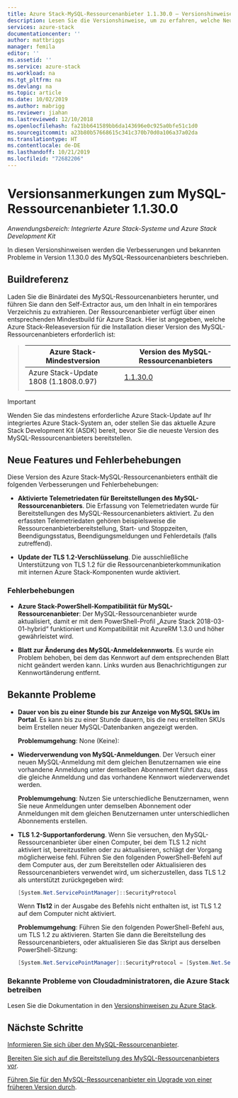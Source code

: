 ```yaml
---
title: Azure Stack-MySQL-Ressourcenanbieter 1.1.30.0 – Versionshinweise | Microsoft-Dokumentation
description: Lesen Sie die Versionshinweise, um zu erfahren, welche Neuerungen im Update zum MySQL-Ressourcenanbieter 1.1.30.0 von Azure Stack enthalten sind.
services: azure-stack
documentationcenter: ''
author: mattbriggs
manager: femila
editor: ''
ms.assetid: ''
ms.service: azure-stack
ms.workload: na
ms.tgt_pltfrm: na
ms.devlang: na
ms.topic: article
ms.date: 10/02/2019
ms.author: mabrigg
ms.reviewer: jiahan
ms.lastreviewed: 12/10/2018
ms.openlocfilehash: fa21bb641589bb6da143696e0c925a0bfe51c1d0
ms.sourcegitcommit: a23b80b57668615c341c370b70d0a106a37a02da
ms.translationtype: HT
ms.contentlocale: de-DE
ms.lasthandoff: 10/21/2019
ms.locfileid: "72682206"
---
```

# <a name="mysql-resource-provider-11300-release-notes"></a>Versionsanmerkungen zum MySQL-Ressourcenanbieter 1.1.30.0

*Anwendungsbereich: Integrierte Azure Stack-Systeme und Azure Stack Development Kit*

In diesen Versionshinweisen werden die Verbesserungen und bekannten Probleme in Version 1.1.30.0 des MySQL-Ressourcenanbieters beschrieben.

## <a name="build-reference"></a>Buildreferenz
Laden Sie die Binärdatei des MySQL-Ressourcenanbieters herunter, und führen Sie dann den Self-Extractor aus, um den Inhalt in ein temporäres Verzeichnis zu extrahieren. Der Ressourcenanbieter verfügt über einen entsprechenden Mindestbuild für Azure Stack. Hier ist angegeben, welche Azure Stack-Releaseversion für die Installation dieser Version des MySQL-Ressourcenanbieters erforderlich ist:

> |Azure Stack-Mindestversion|Version des MySQL-Ressourcenanbieters|
> |-----|-----|
> |Azure Stack-Update 1808 (1.1808.0.97)|[1.1.30.0](https://aka.ms/azurestackmysqlrp11300)|
> |     |     |

> [!IMPORTANT]
> Wenden Sie das mindestens erforderliche Azure Stack-Update auf Ihr integriertes Azure Stack-System an, oder stellen Sie das aktuelle Azure Stack Development Kit (ASDK) bereit, bevor Sie die neueste Version des MySQL-Ressourcenanbieters bereitstellen.

## <a name="new-features-and-fixes"></a>Neue Features und Fehlerbehebungen
Diese Version des Azure Stack-MySQL-Ressourcenanbieters enthält die folgenden Verbesserungen und Fehlerbehebungen:

- **Aktivierte Telemetriedaten für Bereitstellungen des MySQL-Ressourcenanbieters**. Die Erfassung von Telemetriedaten wurde für Bereitstellungen des MySQL-Ressourcenanbieters aktiviert. Zu den erfassten Telemetriedaten gehören beispielsweise die Ressourcenanbieterbereitstellung, Start- und Stoppzeiten, Beendigungsstatus, Beendigungsmeldungen und Fehlerdetails (falls zutreffend).

- **Update der TLS 1.2-Verschlüsselung**. Die ausschließliche Unterstützung von TLS 1.2 für die Ressourcenanbieterkommunikation mit internen Azure Stack-Komponenten wurde aktiviert. 

### <a name="fixes"></a>Fehlerbehebungen

- **Azure Stack-PowerShell-Kompatibilität für MySQL-Ressourcenanbieter**: Der MySQL-Ressourcenanbieter wurde aktualisiert, damit er mit dem PowerShell-Profil „Azure Stack 2018-03-01-hybrid“ funktioniert und Kompatibilität mit AzureRM 1.3.0 und höher gewährleistet wird.

- **Blatt zur Änderung des MySQL-Anmeldekennworts**. Es wurde ein Problem behoben, bei dem das Kennwort auf dem entsprechenden Blatt nicht geändert werden kann. Links wurden aus Benachrichtigungen zur Kennwortänderung entfernt.

## <a name="known-issues"></a>Bekannte Probleme

- **Dauer von bis zu einer Stunde bis zur Anzeige von MySQL SKUs im Portal**. Es kann bis zu einer Stunde dauern, bis die neu erstellten SKUs beim Erstellen neuer MySQL-Datenbanken angezeigt werden.

    **Problemumgehung**: None (Keine):

- **Wiederverwendung von MySQL-Anmeldungen**. Der Versuch einer neuen MySQL-Anmeldung mit dem gleichen Benutzernamen wie eine vorhandene Anmeldung unter demselben Abonnement führt dazu, dass die gleiche Anmeldung und das vorhandene Kennwort wiederverwendet werden.

    **Problemumgehung**: Nutzen Sie unterschiedliche Benutzernamen, wenn Sie neue Anmeldungen unter demselben Abonnement oder Anmeldungen mit dem gleichen Benutzernamen unter unterschiedlichen Abonnements erstellen.

- **TLS 1.2-Supportanforderung**. Wenn Sie versuchen, den MySQL-Ressourcenanbieter über einen Computer, bei dem TLS 1.2 nicht aktiviert ist, bereitzustellen oder zu aktualisieren, schlägt der Vorgang möglicherweise fehl. Führen Sie den folgenden PowerShell-Befehl auf dem Computer aus, der zum Bereitstellen oder Aktualisieren des Ressourcenanbieters verwendet wird, um sicherzustellen, dass TLS 1.2 als unterstützt zurückgegeben wird:

  ```powershell
  [System.Net.ServicePointManager]::SecurityProtocol
  ```

  Wenn **Tls12** in der Ausgabe des Befehls nicht enthalten ist, ist TLS 1.2 auf dem Computer nicht aktiviert.

    **Problemumgehung**: Führen Sie den folgenden PowerShell-Befehl aus, um TLS 1.2 zu aktivieren. Starten Sie dann die Bereitstellung des Ressourcenanbieters, oder aktualisieren Sie das Skript aus derselben PowerShell-Sitzung:

    ```powershell
    [System.Net.ServicePointManager]::SecurityProtocol = [System.Net.SecurityProtocolType]::Tls12
    ```
 
### <a name="known-issues-for-cloud-admins-operating-azure-stack"></a>Bekannte Probleme von Cloudadministratoren, die Azure Stack betreiben
Lesen Sie die Dokumentation in den [Versionshinweisen zu Azure Stack](azure-stack-servicing-policy.md).

## <a name="next-steps"></a>Nächste Schritte
[Informieren Sie sich über den MySQL-Ressourcenanbieter](azure-stack-mysql-resource-provider.md).

[Bereiten Sie sich auf die Bereitstellung des MySQL-Ressourcenanbieters vor](azure-stack-mysql-resource-provider-deploy.md#prerequisites).

[Führen Sie für den MySQL-Ressourcenanbieter ein Upgrade von einer früheren Version durch](azure-stack-mysql-resource-provider-update.md). 
